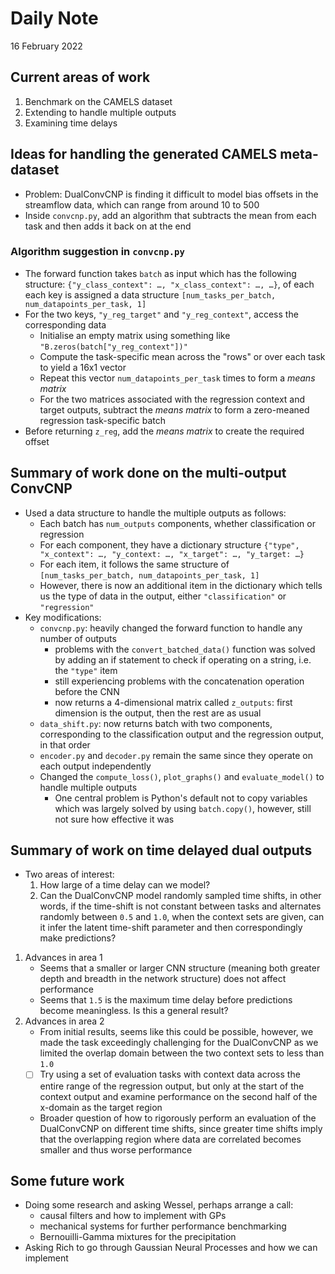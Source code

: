 # Daily Note

16 February 2022

## Current areas of work

1. Benchmark on the CAMELS dataset
2. Extending to handle multiple outputs
3. Examining time delays

## Ideas for handling the generated CAMELS meta-dataset

- Problem: DualConvCNP is finding it difficult to model bias offsets in the streamflow data, which can range from around 10 to 500
- Inside `convcnp.py`, add an algorithm that subtracts the mean from each task and then adds it back on at the end

### Algorithm suggestion in `convcnp.py`

- The forward function takes `batch` as input which has the following structure: `{"y_class_context": …, "x_class_context": …, …}`, of each each key is assigned a data structure `[num_tasks_per_batch, num_datapoints_per_task, 1]`
- For the two keys, `"y_reg_target"` and `"y_reg_context"`, access the corresponding data
	- Initialise an empty matrix using something like `"B.zeros(batch["y_reg_context"])"`
	- Compute the task-specific mean across the "rows" or over each task to yield a 16x1 vector
	- Repeat this vector `num_datapoints_per_task` times to form a *means matrix*
	- For the two matrices associated with the regression context and target outputs, subtract the *means matrix* to form a zero-meaned regression task-specific batch
- Before returning `z_reg`, add the *means matrix* to create the required offset

## Summary of work done on the multi-output ConvCNP

- Used a data structure to handle the multiple outputs as follows:
	- Each batch has `num_outputs` components, whether classification or regression
	- For each component, they have a dictionary structure `{"type", "x_context": …, "y_context: …, "x_target": …, "y_target: …}`
	- For each item, it follows the same structure of `[num_tasks_per_batch, num_datapoints_per_task, 1]`
	- However, there is now an additional item in the dictionary which tells us the type of data in the output, either `"classification"` or `"regression"`
- Key modifications:
	- `convcnp.py`: heavily changed the forward function to handle any number of outputs
		- problems with the `convert_batched_data()` function was solved by adding an if statement to check if operating on a string, i.e. the `"type"` item
		- still experiencing problems with the concatenation operation before the CNN
		- now returns a 4-dimensional matrix called `z_outputs`: first dimension is the output, then the rest are as usual
	- `data_shift.py`: now returns batch with two components, corresponding to the classification output and the regression output, in that order
	- `encoder.py` and `decoder.py` remain the same since they operate on each output independently
	- Changed the `compute_loss()`, `plot_graphs()` and `evaluate_model()` to handle multiple outputs
		- One central problem is Python's default not to copy variables which was largely solved by using `batch.copy()`, however, still not sure how effective it was

## Summary of work on time delayed dual outputs

- Two areas of interest:
	1. How large of a time delay can we model?
	2. Can the DualConvCNP model randomly sampled time shifts, in other words, if the time-shift is not constant between tasks and alternates randomly between `0.5` and `1.0`, when the context sets are given, can it infer the latent time-shift parameter and then correspondingly make predictions?
1. Advances in area 1
	- Seems that a smaller or larger CNN structure (meaning both greater depth and breadth in the network structure) does not affect performance
	- Seems that `1.5` is the maximum time delay before predictions become meaningless. Is this a general result?
2. Advances in area 2
	- From initial results, seems like this could be possible, however, we made the task exceedingly challenging for the DualConvCNP as we limited the overlap domain between the two context sets to less than `1.0`
	- [ ] Try using a set of evaluation tasks with context data across the entire range of the regression output, but only at the start of the context output and examine performance on the second half of the x-domain as the target region
	- Broader question of how to rigorously perform an evaluation of the DualConvCNP on different time shifts, since greater time shifts imply that the overlapping region where data are correlated becomes smaller and thus worse performance

## Some future work

- Doing some research and asking Wessel, perhaps arrange a call:
	- causal filters and how to implement with GPs
	- mechanical systems for further performance benchmarking
	- Bernouilli-Gamma mixtures for the precipitation
- Asking Rich to go through Gaussian Neural Processes and how we can implement